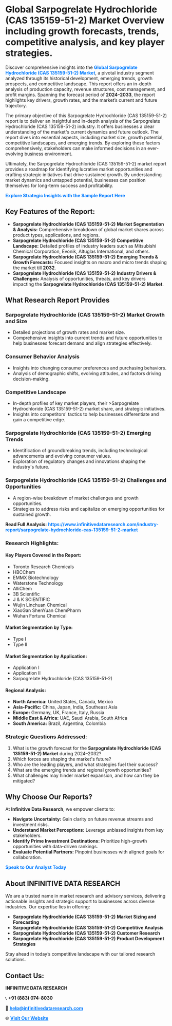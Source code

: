 <h1>Global Sarpogrelate Hydrochloride (CAS 135159-51-2) Market Overview including growth forecasts, trends, competitive analysis, and key player strategies.</h1>
<p>
Discover comprehensive insights into the 
<a href="https://www.infinitivedataresearch.com/industry-report/sarpogrelate-hydrochloride-cas-135159-51-2-market" rel="dofollow" style="color: #007BFF; text-decoration: none;"><strong>Global Sarpogrelate Hydrochloride (CAS 135159-51-2) Market</strong></a>, a pivotal industry segment analyzed through its historical development, emerging trends, growth prospects, and competitive landscape. This report offers an in-depth analysis of production capacity, revenue structures, cost management, and profit margins. Spanning the forecast period of <strong>2024–2033</strong>, the report highlights key drivers, growth rates, and the market’s current and future trajectory.
</p>
<p>
The primary objective of this Sarpogrelate Hydrochloride (CAS 135159-51-2) report is to deliver an insightful and in-depth analysis of the Sarpogrelate Hydrochloride (CAS 135159-51-2) industry. It offers businesses a clear understanding of the market's current dynamics and future outlook. The report dives into essential aspects, including market size, growth potential, competitive landscapes, and emerging trends. By exploring these factors comprehensively, stakeholders can make informed decisions in an ever-evolving business environment.
</p>
<p>
Ultimately, the Sarpogrelate Hydrochloride (CAS 135159-51-2) market report provides a roadmap for identifying lucrative market opportunities and crafting strategic initiatives that drive sustained growth. By understanding market dynamics and untapped potential, businesses can position themselves for long-term success and profitability.
</p>
<p>
<a href="https://www.infinitivedataresearch.com/request-sample/reportId=110068" style="color: #007BFF; text-decoration: none;"><strong>Explore Strategic Insights with the Sample Report Here</strong></a>
</p>

<h2>Key Features of the Report:</h2>
<ul>
<li><strong>Sarpogrelate Hydrochloride (CAS 135159-51-2) Market Segmentation & Analysis:</strong> Comprehensive breakdown of global market shares across product types, applications, and regions.</li>
<li><strong>Sarpogrelate Hydrochloride (CAS 135159-51-2) Competitive Landscape:</strong> Detailed profiles of industry leaders such as Mitsubishi Chemical Corporation, Evonik, Altuglas International, and others.</li>
<li><strong>Sarpogrelate Hydrochloride (CAS 135159-51-2) Emerging Trends & Growth Forecasts:</strong> Focused insights on macro and micro trends shaping the market till <strong>2032</strong>.</li>
<li><strong>Sarpogrelate Hydrochloride (CAS 135159-51-2) Industry Drivers & Challenges:</strong> Analysis of opportunities, threats, and key drivers impacting the <strong>Sarpogrelate Hydrochloride (CAS 135159-51-2) Market</strong>.</li>
</ul>

<h2>What Research Report Provides</h2>
<h3>Sarpogrelate Hydrochloride (CAS 135159-51-2) Market Growth and Size</h3>
<ul>
<li>Detailed projections of growth rates and market size.</li>
<li>Comprehensive insights into current trends and future opportunities to help businesses forecast demand and align strategies effectively.</li>
</ul>

<h3>Consumer Behavior Analysis</h3>
<ul>
<li>Insights into changing consumer preferences and purchasing behaviors.</li>
<li>Analysis of demographic shifts, evolving attitudes, and factors driving decision-making.</li>
</ul>

<h3>Competitive Landscape</h3>
<ul>
<li>In-depth profiles of key market players, their >Sarpogrelate Hydrochloride (CAS 135159-51-2) market share, and strategic initiatives.</li>
<li>Insights into competitors' tactics to help businesses differentiate and gain a competitive edge.</li>
</ul>

<h3>Sarpogrelate Hydrochloride (CAS 135159-51-2) Emerging Trends</h3>
<ul>
<li>Identification of groundbreaking trends, including technological advancements and evolving consumer values.</li>
<li>Exploration of regulatory changes and innovations shaping the industry's future.</li>
</ul>

<h3>Sarpogrelate Hydrochloride (CAS 135159-51-2) Challenges and Opportunities</h3>
<ul>
<li>A region-wise breakdown of market challenges and growth opportunities.</li>
<li>Strategies to address risks and capitalize on emerging opportunities for sustained growth.</li>
</ul>
<p><strong>Read Full Analysis:</strong> <a href="https://www.infinitivedataresearch.com/industry-report/sarpogrelate-hydrochloride-cas-135159-51-2-market" rel="dofollow" style="color: #007BFF; text-decoration: none;"><strong>https://www.infinitivedataresearch.com/industry-report/sarpogrelate-hydrochloride-cas-135159-51-2-market</strong></a></p>
<h3>Research Highlights:</h3>
<h4>Key Players Covered in the Report:</h4>
<ul><li>Toronto Research Chemicals</li><li>HBCChem</li><li>EMMX Biotechnology</li><li>Waterstone Technology</li><li>AlliChem</li><li>3B Scientific</li><li>J &amp; K SCIENTIFIC</li><li>Wujin Linchuan Chemical</li><li>XiaoGan ShenYuan ChemPharm</li><li>Wuhan Fortuna Chemical</li></ul>
<h4>Market Segmentation by Type:</h4>
<ul><li>Type I</li><li>Type II</li></ul>
<h4>Market Segmentation by Application:</h4>
<ul><li>Application I</li><li>Application II</li><li>Sarpogrelate Hydrochloride (CAS 135159-51-2)</li></ul>

<h4>Regional Analysis:</h4>
<ul>
<li><strong>North America:</strong> United States, Canada, Mexico</li>
<li><strong>Asia-Pacific:</strong> China, Japan, India, Southeast Asia</li>
<li><strong>Europe:</strong> Germany, UK, France, Italy, Russia</li>
<li><strong>Middle East & Africa:</strong> UAE, Saudi Arabia, South Africa</li>
<li><strong>South America:</strong> Brazil, Argentina, Colombia</li>
</ul>

<h3>Strategic Questions Addressed:</h3>
<ol>
<li>What is the growth forecast for the <strong>Sarpogrelate Hydrochloride (CAS 135159-51-2) Market</strong> during 2024–2032?</li>
<li>Which forces are shaping the market's future?</li>
<li>Who are the leading players, and what strategies fuel their success?</li>
<li>What are the emerging trends and regional growth opportunities?</li>
<li>What challenges may hinder market expansion, and how can they be mitigated?</li>
</ol>

<h2>Why Choose Our Reports?</h2>
<p>At <strong>Infinitive Data Research</strong>, we empower clients to:</p>
<ul>
<li><strong>Navigate Uncertainty:</strong> Gain clarity on future revenue streams and investment risks.</li>
<li><strong>Understand Market Perceptions:</strong> Leverage unbiased insights from key stakeholders.</li>
<li><strong>Identify Prime Investment Destinations:</strong> Prioritize high-growth opportunities with data-driven rankings.</li>
<li><strong>Evaluate Potential Partners:</strong> Pinpoint businesses with aligned goals for collaboration.</li>
</ul>
<p><a href="https://www.infinitivedataresearch.com/industry-report/sarpogrelate-hydrochloride-cas-135159-51-2-market" rel="dofollow" style="color: #007BFF; text-decoration: none;"><strong>Speak to Our Analyst Today</strong></a></p>

<h2>About INFINITIVE DATA RESEARCH</h2>
<p>We are a trusted name in market research and advisory services, delivering actionable insights and strategic support to businesses across diverse industries. Our expertise lies in offering:</p>
<ul>
<li><strong>Sarpogrelate Hydrochloride (CAS 135159-51-2) Market Sizing and Forecasting</strong></li>
<li><strong>Sarpogrelate Hydrochloride (CAS 135159-51-2) Competitive Analysis</strong></li>
<li><strong>Sarpogrelate Hydrochloride (CAS 135159-51-2) Customer Research</strong></li>
<li><strong>Sarpogrelate Hydrochloride (CAS 135159-51-2) Product Development Strategies</strong></li>
</ul>
<p>Stay ahead in today’s competitive landscape with our tailored research solutions.</p>

<h2>Contact Us:</h2>
<p><strong>INFINITIVE DATA RESEARCH</strong></p>
<p>📞 <strong>+91 (883) 074-8030</strong></p>
<p>📧 <strong><a href="mailto:help@infinitivedataresearch.com" style="color: #007BFF;">help@infinitivedataresearch.com</a></strong></p>
<p>🌐 <strong><a href="https://www.infinitivedataresearch.com" rel="dofollow" style="color: #007BFF;">Visit Our Website</a></strong></p>